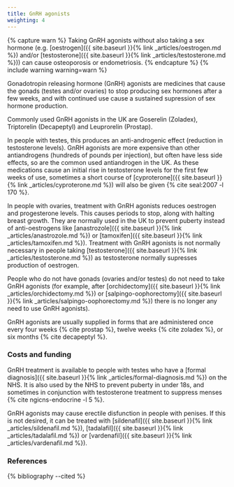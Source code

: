 ```yaml
---
title: GnRH agonists
weighting: 4
---
```


{% capture warn %}
Taking GnRH agonists without also taking a sex hormone (e.g.
[oestrogen]({{ site.baseurl }}{% link _articles/oestrogen.md %}) and/or [testosterone]({{ site.baseurl }}{% link _articles/testosterone.md %})) can cause osteoporosis or endometriosis.
{% endcapture %}
{% include warning warning=warn %}

Gonadotropin releasing hormone (GnRH) agonists are medicines that cause the gonads (testes and/or ovaries) to stop producing sex hormones after a few weeks, and with continued use cause a sustained supression of sex hormone production.

Commonly used GnRH agonists in the UK are Goserelin (Zoladex), Triptorelin (Decapeptyl) and Leuprorelin (Prostap).

In people with testes, this produces an anti-androgenic effect (reduction in testosterone levels). GnRH agonists are more expensive than other antiandrogens (hundreds of pounds per injection), but often have less side effects, so are the common used antiandrogen in the UK. As these medications cause an initial rise in testosterone levels for the first few weeks of use, sometimes a short course of [cyproterone]({{ site.baseurl }}{% link _articles/cyproterone.md %}) will also be given {% cite seal:2007 -l 170 %}.

In people with ovaries, treatment with GnRH agonists reduces oestrogen and progesterone levels. This causes periods to stop, along with halting breast growth. They are normally used in the UK to prevent puberty instead of anti-oestrogens like [anastrozole]({{ site.baseurl }}{% link _articles/anastrozole.md %}) or [tamoxifen]({{ site.baseurl }}{% link _articles/tamoxifen.md %}). Treatment with GnRH agonists is not normally necessary in people taking [testosterone]({{ site.baseurl }}{% link _articles/testosterone.md %}) as testosterone normally supresses production of oestrogen.

People who do not have gonads (ovaries and/or testes) do not need to take GnRH agonists (for example, after [orchidectomy]({{ site.baseurl }}{% link _articles/orchidectomy.md %}) or [salpingo-oophorectomy]({{ site.baseurl }}{% link _articles/salpingo-oophorectomy.md %}) there is no longer any need to use GnRH agonists).

GnRH agonists are usually supplied in forms that are administered once every four weeks {% cite prostap %}, twelve weeks {% cite zoladex %}, or six months {% cite decapeptyl %}.

### Costs and funding

GnRH treatment is available to people with testes who have a [formal diagnosis]({{ site.baseurl }}{% link _articles/formal-diagnosis.md %}) on the NHS. It is also used by the NHS to prevent puberty in under 18s, and sometimes in conjunction with testosterone treatment to suppress menses {% cite ngicns-endocrine -l 5 %}.

GnRH agonists may cause erectile disfunction in people with penises. If this is not desired, it can be treated with [sildenafil]({{ site.baseurl }}{% link _articles/sildenafil.md %}), [tadalafil]({{ site.baseurl }}{% link _articles/tadalafil.md %}) or [vardenafil]({{ site.baseurl }}{% link _articles/vardenafil.md %}).

### References

{% bibliography --cited %}
